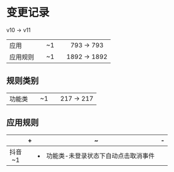 # 变更记录

v10 -> v11

||||||
|-|:-:|:-:|:-:|:-:|
|应用||~1||793 -> 793|
|应用规则||~1||1892 -> 1892|

## 规则类别

||||||
|-|:-:|:-:|:-:|:-:|
|功能类||~1||217 -> 217|

## 应用规则

||+|~|-|
|:-:|-|-|-|
|抖音<br>~1||<li>功能类-未登录状态下自动点击取消事件||
